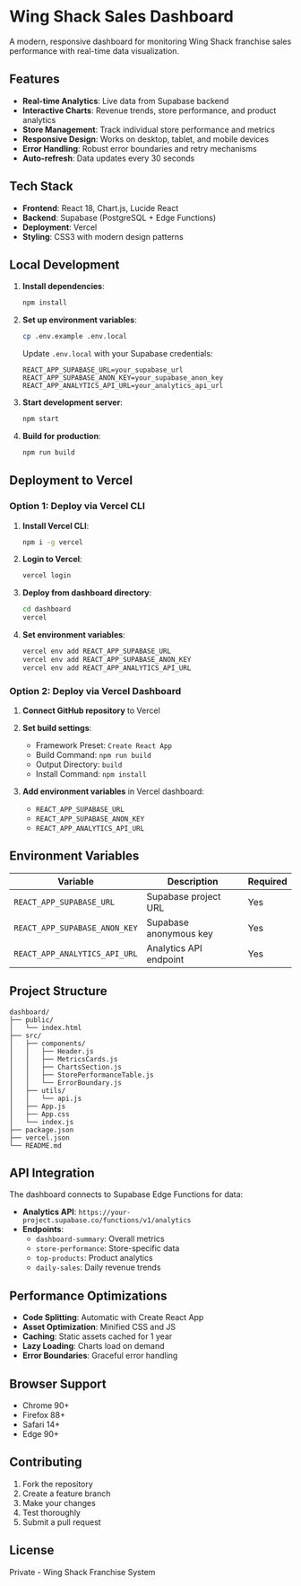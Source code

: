 # Wing Shack Sales Dashboard

A modern, responsive dashboard for monitoring Wing Shack franchise sales performance with real-time data visualization.

## Features

- **Real-time Analytics**: Live data from Supabase backend
- **Interactive Charts**: Revenue trends, store performance, and product analytics
- **Store Management**: Track individual store performance and metrics
- **Responsive Design**: Works on desktop, tablet, and mobile devices
- **Error Handling**: Robust error boundaries and retry mechanisms
- **Auto-refresh**: Data updates every 30 seconds

## Tech Stack

- **Frontend**: React 18, Chart.js, Lucide React
- **Backend**: Supabase (PostgreSQL + Edge Functions)
- **Deployment**: Vercel
- **Styling**: CSS3 with modern design patterns

## Local Development

1. **Install dependencies**:
   ```bash
   npm install
   ```

2. **Set up environment variables**:
   ```bash
   cp .env.example .env.local
   ```
   
   Update `.env.local` with your Supabase credentials:
   ```
   REACT_APP_SUPABASE_URL=your_supabase_url
   REACT_APP_SUPABASE_ANON_KEY=your_supabase_anon_key
   REACT_APP_ANALYTICS_API_URL=your_analytics_api_url
   ```

3. **Start development server**:
   ```bash
   npm start
   ```

4. **Build for production**:
   ```bash
   npm run build
   ```

## Deployment to Vercel

### Option 1: Deploy via Vercel CLI

1. **Install Vercel CLI**:
   ```bash
   npm i -g vercel
   ```

2. **Login to Vercel**:
   ```bash
   vercel login
   ```

3. **Deploy from dashboard directory**:
   ```bash
   cd dashboard
   vercel
   ```

4. **Set environment variables**:
   ```bash
   vercel env add REACT_APP_SUPABASE_URL
   vercel env add REACT_APP_SUPABASE_ANON_KEY
   vercel env add REACT_APP_ANALYTICS_API_URL
   ```

### Option 2: Deploy via Vercel Dashboard

1. **Connect GitHub repository** to Vercel
2. **Set build settings**:
   - Framework Preset: `Create React App`
   - Build Command: `npm run build`
   - Output Directory: `build`
   - Install Command: `npm install`

3. **Add environment variables** in Vercel dashboard:
   - `REACT_APP_SUPABASE_URL`
   - `REACT_APP_SUPABASE_ANON_KEY`
   - `REACT_APP_ANALYTICS_API_URL`

## Environment Variables

| Variable | Description | Required |
|----------|-------------|----------|
| `REACT_APP_SUPABASE_URL` | Supabase project URL | Yes |
| `REACT_APP_SUPABASE_ANON_KEY` | Supabase anonymous key | Yes |
| `REACT_APP_ANALYTICS_API_URL` | Analytics API endpoint | Yes |

## Project Structure

```
dashboard/
├── public/
│   └── index.html
├── src/
│   ├── components/
│   │   ├── Header.js
│   │   ├── MetricsCards.js
│   │   ├── ChartsSection.js
│   │   ├── StorePerformanceTable.js
│   │   └── ErrorBoundary.js
│   ├── utils/
│   │   └── api.js
│   ├── App.js
│   ├── App.css
│   └── index.js
├── package.json
├── vercel.json
└── README.md
```

## API Integration

The dashboard connects to Supabase Edge Functions for data:

- **Analytics API**: `https://your-project.supabase.co/functions/v1/analytics`
- **Endpoints**:
  - `dashboard-summary`: Overall metrics
  - `store-performance`: Store-specific data
  - `top-products`: Product analytics
  - `daily-sales`: Daily revenue trends

## Performance Optimizations

- **Code Splitting**: Automatic with Create React App
- **Asset Optimization**: Minified CSS and JS
- **Caching**: Static assets cached for 1 year
- **Lazy Loading**: Charts load on demand
- **Error Boundaries**: Graceful error handling

## Browser Support

- Chrome 90+
- Firefox 88+
- Safari 14+
- Edge 90+

## Contributing

1. Fork the repository
2. Create a feature branch
3. Make your changes
4. Test thoroughly
5. Submit a pull request

## License

Private - Wing Shack Franchise System
